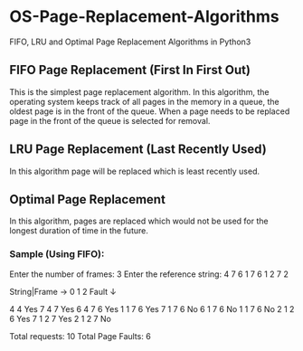 # OS-Page-Replacement-Algorithms
FIFO, LRU and Optimal Page Replacement Algorithms in Python3

## **FIFO Page Replacement (First In First Out)**

This is the simplest page replacement algorithm. In this algorithm, the operating system keeps track of all pages in the memory in a queue, the oldest page is in the front of the queue. When a page needs to be replaced page in the front of the queue is selected for removal.

## **LRU Page Replacement (Last Recently Used)**

In this algorithm page will be replaced which is least recently used.

## **Optimal Page Replacement**

In this algorithm, pages are replaced which would not be used for the longest duration of time in the future.

### Sample (Using FIFO): 
Enter the number of frames: 3
Enter the reference string: 4 7 6 1 7 6 1 2 7 2

String|Frame →	0 1 2  Fault
   ↓

   4		        4      Yes
   7		        4 7    Yes
   6		        4 7 6  Yes
   1		        1 7 6  Yes
   7		        1 7 6  No
   6		        1 7 6  No
   1		        1 7 6  No
   2		        1 2 6  Yes
   7		        1 2 7  Yes
   2		        1 2 7  No

Total requests: 10
Total Page Faults: 6
